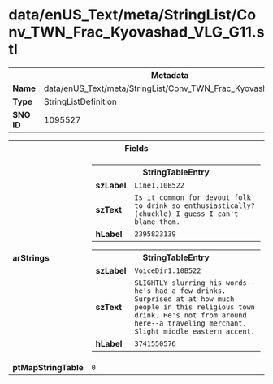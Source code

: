 <h1>data/enUS_Text/meta/StringList/Conv_TWN_Frac_Kyovashad_VLG_G11.stl</h1><table><tr><th colspan="100%">Metadata</th></tr><tr><td><b>Name</b></td><td>data/enUS_Text/meta/StringList/Conv_TWN_Frac_Kyovashad_VLG_G11.stl</td></tr><tr><td><b>Type</b></td><td>StringListDefinition</td></tr><tr><td><b>SNO ID</b></td><td>1095527</td></tr></table>

<table><tr><th colspan="100%">Fields</th></tr><tr><td><b>arStrings</b></td><td><table><tr><th colspan="100%">StringTableEntry</th></tr><tr><td><b>szLabel</b></td><td><code>Line1.10B522</code></td></tr><tr><td><b>szText</b></td><td><code>Is it common for devout folk to drink so enthusiastically? (chuckle) I guess I can't blame them.</code></td></tr><tr><td><b>hLabel</b></td><td><code>2395823139</code></td></tr></table>


<table><tr><th colspan="100%">StringTableEntry</th></tr><tr><td><b>szLabel</b></td><td><code>VoiceDir1.10B522</code></td></tr><tr><td><b>szText</b></td><td><code>SLIGHTLY slurring his words--he's had a few drinks. Surprised at at how much people in this religious town drink. He's not from around here--a traveling merchant. Slight middle eastern accent.</code></td></tr><tr><td><b>hLabel</b></td><td><code>3741550576</code></td></tr></table>


</td></tr><tr><td><b>ptMapStringTable</b></td><td><code>0</code></td></tr></table>

